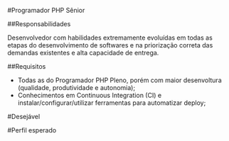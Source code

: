 #Programador PHP Sênior

##Responsabilidades

Desenvolvedor com habilidades extremamente evoluídas em todas as etapas do desenvolvimento de softwares e na priorização correta das demandas existentes e alta capacidade de entrega.

##Requisitos

- Todas as do Programador PHP Pleno, porém com maior desenvoltura (qualidade, produtividade e autonomia);
- Conhecimentos em Continuous Integration (CI) e instalar/configurar/utilizar ferramentas para automatizar deploy;

#Desejável


#Perfil esperado

